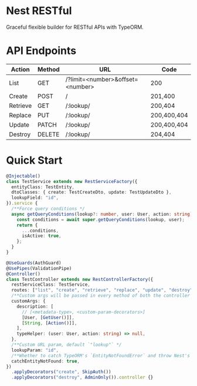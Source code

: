 # Nest RESTful

Graceful flexible builder for RESTful APIs with TypeORM.

# API Endpoints

| Action   | Method | URL                                  | Code        |
| -------- | ------ | ------------------------------------ | ----------- |
| List     | GET    | /?limit=\<number\>&offset=\<number\> | 200         |
| Create   | POST   | /                                    | 201,400     |
| Retrieve | GET    | /:lookup/                            | 200,404     |
| Replace  | PUT    | /:lookup/                            | 200,400,404 |
| Update   | PATCH  | /:lookup/                            | 200,400,404 |
| Destroy  | DELETE | /:lookup/                            | 204,404     |

# Quick Start

```ts
@Injectable()
class TestService extends new RestServiceFactory({
  entityClass: TestEntity,
  dtoClasses: { create: TestCreateDto, update: TestUpdateDto },
  lookupField: "id",
}).service {
  /**Force query conditions */
  async getQueryConditions(lookup?: number, user: User, action: string) {
    const conditions = await super.getQueryConditions(lookup, user);
    return {
      ...conditions,
      isActive: true,
    };
  }
}
```

```ts
@UseGuards(AuthGuard)
@UsePipes(ValidationPipe)
@Controller()
class TestController extends new RestControllerFactory({
  restServiceClass: TestService,
  routes: ["list", "create", "retrieve", "replace", "update", "destroy"],
  /**Custom args will be passed in every method of both the controller and the service */
  customArgs: {
    description: [
      // [<metadata-type>, <custom-param-decorators>]
      [User, [GetUser()]],
      [String, [Action()]],
    ],
    typeHelper: (user: User, action: string) => null,
  },
  /**Custom URL param, default `"lookup"` */
  lookupParam: "id",
  /**Whether to catch TypeORM's `EntityNotFoundError` and throw Nest's `NotFoundException` instead, default `true` */
  catchEntityNotFound: true,
})
  .applyDecorators("create", SkipAuth())
  .applyDecorators("destroy", AdminOnly()).controller {}
```
